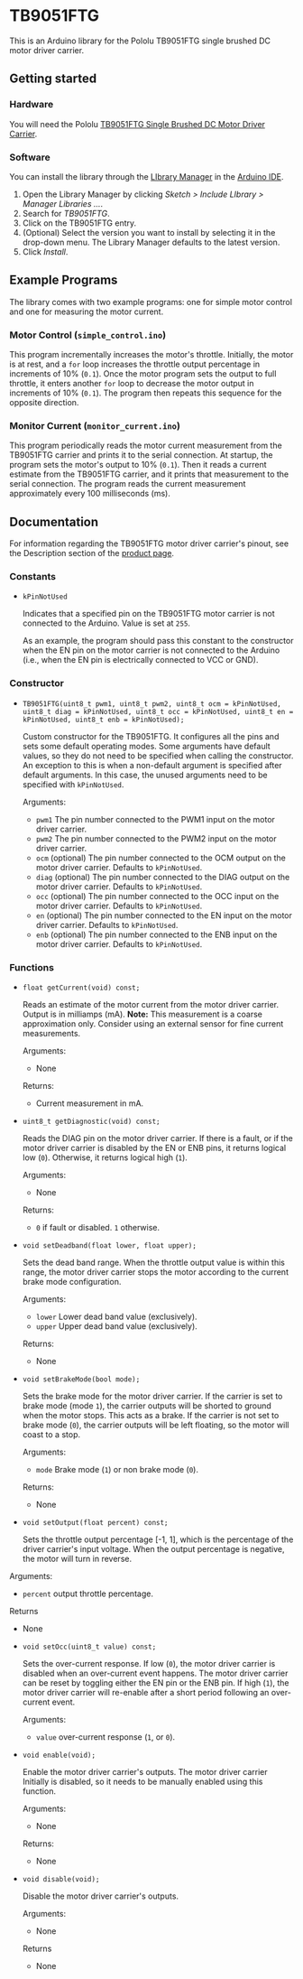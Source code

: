 
# TB9051FTG
This is an Arduino library for the Pololu TB9051FTG single brushed DC motor driver carrier.

## Getting started
### Hardware
You will need the Pololu [TB9051FTG Single Brushed DC Motor Driver Carrier](https://www.pololu.com/product/2997).

### Software
You can install the library through the [LIbrary Manager](https://www.arduino.cc/en/guide/libraries) in the [Arduino IDE](https://www.arduino.cc/en/Main/Software).

1. Open the Library Manager by clicking _Sketch > Include LIbrary > Manager Libraries ..._.
2. Search for _TB9051FTG_.
3. Click on the TB9051FTG entry.
4. (Optional) Select the version you want to install by selecting it in the drop-down menu. The Library Manager defaults to the latest version.
5. Click _Install_.

## Example Programs
The library comes with two example programs: one for simple motor control and one for measuring the motor current.

### Motor Control (`simple_control.ino`)
This program incrementally increases the motor's throttle. Initially, the motor is at rest, and a `for` loop increases the throttle output percentage in increments of 10% (`0.1`). Once the motor program sets the output to full throttle, it enters another `for` loop to decrease the motor output in increments of 10% (`0.1`). The program then repeats this sequence for the opposite direction.

### Monitor Current (`monitor_current.ino`)
This program periodically reads the motor current measurement from the TB9051FTG carrier and prints it to the serial connection. At startup, the program sets the motor's output to 10% (`0.1`). Then it reads a current estimate from the TB9051FTG carrier, and it prints that measurement to the serial connection. The program reads the current measurement approximately every 100 milliseconds (ms).

## Documentation
For information regarding the TB9051FTG motor driver carrier's pinout, see the Description section of the [product page](https://www.pololu.com/product/2997).

### Constants
* `kPinNotUsed`

   Indicates that a specified pin on the TB9051FTG motor carrier is not connected to the Arduino. Value is set at `255`.

   As an example, the program should pass this constant to the constructor when the EN pin on the motor carrier is not connected to the Arduino (i.e., when the EN pin is electrically connected to VCC or GND).

### Constructor
* `TB9051FTG(uint8_t pwm1, uint8_t pwm2, uint8_t ocm = kPinNotUsed,
              uint8_t diag = kPinNotUsed, uint8_t occ = kPinNotUsed,
              uint8_t en = kPinNotUsed, uint8_t enb = kPinNotUsed);`

  Custom constructor for the TB9051FTG. It configures all the pins and sets some default operating modes. Some arguments have default values, so they do not need to be specified when calling the constructor. An exception to this is when a non-default argument is specified after default arguments. In this case, the unused arguments need to be specified with `kPinNotUsed`.

  Arguments:
  * `pwm1` The pin number connected to the PWM1 input on the motor driver carrier.
  * `pwm2` The pin number connected to the PWM2 input on the motor driver carrier.
  * `ocm` (optional) The pin number connected to the OCM output on the motor driver carrier. Defaults to `kPinNotUsed`.
  * `diag` (optional) The pin number connected to the DIAG output on the motor driver carrier. Defaults to `kPinNotUsed`.
  * `occ` (optional) The pin number connected to the OCC input on the motor driver carrier. Defaults to `kPinNotUsed`.
  * `en` (optional) The pin number connected to the EN input on the motor driver carrier. Defaults to `kPinNotUsed`.
  * `enb` (optional) The pin number connected to the ENB input on the motor driver carrier. Defaults to `kPinNotUsed`.

### Functions
* `float getCurrent(void) const;`

  Reads an estimate of the motor current from the motor driver carrier. Output is in milliamps (mA). **Note:** This measurement is a coarse approximation only. Consider using an external sensor for fine current measurements.

  Arguments:
  * None

  Returns:
  * Current measurement in mA.


* `uint8_t getDiagnostic(void) const;`

  Reads the DIAG pin on the motor driver carrier. If there is a fault, or if the motor driver carrier is disabled by the EN or ENB pins, it returns logical low (`0`). Otherwise, it returns logical high (`1`).

  Arguments:
  * None

  Returns:
  * `0` if fault or disabled. `1` otherwise.


* `void setDeadband(float lower, float upper);`

  Sets the dead band range. When the throttle output value is within this range, the motor driver carrier stops the motor according to the current brake mode configuration.

  Arguments:
  * `lower` Lower dead band value (exclusively).
  * `upper` Upper dead band value (exclusively).

  Returns:
  * None


* `void setBrakeMode(bool mode);`

  Sets the brake mode for the motor driver carrier. If the carrier is set to brake mode (mode `1`), the carrier outputs will be shorted to ground when the motor stops. This acts as a brake. If the carrier is not set to brake mode (`0`), the carrier outputs will be left floating, so the motor will coast to a stop.

  Arguments:
  * `mode` Brake mode (`1`) or non brake mode (`0`).

  Returns:
  * None


* `void setOutput(float percent) const;`

  Sets the throttle output percentage [-1, 1], which is the percentage of the driver carrier's input voltage. When the output percentage is negative, the motor will turn in reverse.

 Arguments:
 * `percent` output throttle percentage.

 Returns
 * None


* `void setOcc(uint8_t value) const;`

  Sets the over-current response. If low (`0`), the motor driver carrier is disabled when an over-current event happens. The motor driver carrier can be reset by toggling either the EN pin or the ENB pin. If high (`1`), the motor driver carrier will re-enable after a short period following an over-current event.

  Arguments:
  * `value` over-current response (`1`, or `0`).


* `void enable(void);`

  Enable the motor driver carrier's outputs. The motor driver carrier Initially is disabled, so it needs to be manually enabled using this function.

  Arguments:
  * None

  Returns:
  * None


* `void disable(void);`

  Disable the motor driver carrier's outputs.

  Arguments:
  * None

  Returns
  * None
